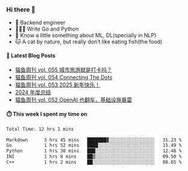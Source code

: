 ### Hi there 👋

- 🔧 Backend engineer
- 👨🏻‍💻 Write Go and Python
- 🔭 Know a little something about ML, DL(specially in NLP)
- 🐱 A cat by nature, but really don’t like eating fish(the food)

#### 📖 Latest Blog Posts
<!-- BLOG-POST-LIST:START -->
- [猫鱼周刊 vol. 055 城市旅游就是打卡吗？](https://ameow.xyz/archives/weekly-055)
- [猫鱼周刊 vol. 054 Connecting The Dots](https://ameow.xyz/archives/weekly-054)
- [猫鱼周刊 vol. 053 2025 新年快乐！](https://ameow.xyz/archives/weekly-053)
- [2024 年度总结](https://ameow.xyz/archives/2024-wrapup)
- [猫鱼周刊 vol. 052 OpenAI 也翻车，基础设施暴雷](https://ameow.xyz/archives/weekly-052)
<!-- BLOG-POST-LIST:END -->

#### ⏱️ This week I spent my time on
<!--START_SECTION:waka-->

```txt
Total Time: 12 hrs 1 mins

Markdown      3 hrs 45 mins   ███████▓░░░░░░░░░░░░░░░░░   31.23 %
Go            1 hrs 52 mins   ████░░░░░░░░░░░░░░░░░░░░░   15.49 %
Python        1 hrs 30 mins   ███░░░░░░░░░░░░░░░░░░░░░░   12.48 %
INI           1 hrs 8 mins    ██▒░░░░░░░░░░░░░░░░░░░░░░   09.50 %
C++           1 hrs 2 mins    ██░░░░░░░░░░░░░░░░░░░░░░░   08.65 %
```

<!--END_SECTION:waka-->

<!--
**LeslieLeung/LeslieLeung** is a ✨ _special_ ✨ repository because its `README.md` (this file) appears on your GitHub profile.

Here are some ideas to get you started:

- 🔭 I’m currently working on ...
- 🌱 I’m currently learning ...
- 👯 I’m looking to collaborate on ...
- 🤔 I’m looking for help with ...
- 💬 Ask me about ...
- 📫 How to reach me: ...
- 😄 Pronouns: ...
- ⚡ Fun fact: ...
-->
